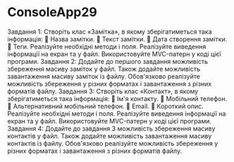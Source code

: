 # ConsoleApp29
Завдання 1:
Створіть клас «Замітка», в якому зберігатиметься така
інформація:
 Назва замітки.
 Текст замітки.
 Дата створення замітки.
 Теги.
Реалізуйте необхідні методи і поля. Реалізуйте виведення
інформації на екран та у файл. Використовуйте MVC-патерн у коді
цієї програми.
Завдання 2:
Додайте до першого завдання можливість збереження масиву
заміток у файл. Також додайте можливість завантаження масиву
заміток із файлу. Обов'язково реалізуйте можливість збереження
у різних форматах і завантаження з різних форматів файлу.
Завдання 3:
Створіть клас «Контакт», в якому зберігатиметься така
інформація:
 Ім'я контакту.
 Мобільний телефон.
 Альтернативний мобільний телефон.
 Email.
 Короткий опис.
Реалізуйте необхідні методи і поля. Реалізуйте виведення
інформації на екран та у файл. Використовуйте MVC-патерн у коді
цієї програми.
Завдання 4:
Додайте до завдання 3 можливість збереження масиву контактів
у файл. Також додайте можливість завантаження масиву
контактів із файлу. Обов'язково реалізуйте можливість
збереження у різних форматах і завантаження з різних форматів
файлу.
